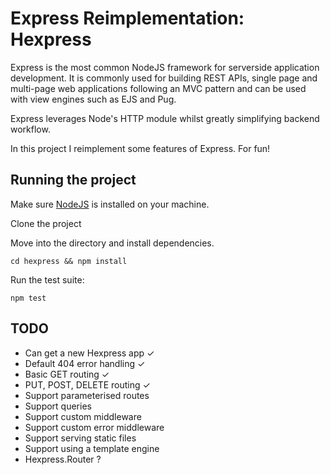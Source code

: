 # Express Reimplementation: Hexpress

Express is the most common NodeJS framework for serverside application development. It is commonly used for building REST APIs, single page and multi-page web applications following an MVC pattern and can be used with view engines such as EJS and Pug. 

Express leverages Node's HTTP module whilst greatly simplifying backend workflow.

In this project I reimplement some features of Express. For fun!

## Running the project

Make sure [NodeJS](https://docs.npmjs.com/getting-started/installing-node) is installed on your machine.

Clone the project

Move into the directory and install dependencies.

`cd hexpress && npm install`

Run the test suite:

`npm test`

## TODO

- Can get a new Hexpress app &#10003;
- Default 404 error handling &#10003;
- Basic GET routing &#10003;
- PUT, POST, DELETE routing &#10003;
- Support parameterised routes
- Support queries
- Support custom middleware
- Support custom error middleware
- Support serving static files
- Support using a template engine
- Hexpress.Router ?
